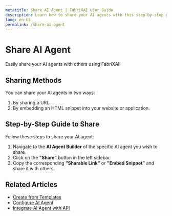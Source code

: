 ```yaml
---
metatitle: Share AI Agent | FabriXAI User Guide
description: Learn how to share your AI agents with this step-by-step guide.
lang: en-US
permalink: /share-ai-agent
---
```


# Share AI Agent

Easily share your AI agents with others using FabriXAI!

## Sharing Methods

You can share your AI agents in two ways:
1. By sharing a URL.
2. By embedding an HTML snippet into your website or application.

## Step-by-Step Guide to Share

Follow these steps to share your AI agent:

1. Navigate to the **AI Agent Builder** of the specific AI agent you wish to share.
2. Click on the **"Share"** button in the left sidebar.
3. Copy the corresponding **"Sharable Link"** or **"Embed Snippet"** and share it with others.


## Related Articles
- [Create from Templates](/en-us/ecreate-from-templates)
- [Configure AI Agent](/en-us/configure-ai-agent/)
- [Integrate AI Agent with API](/en-us/integrations-api/)